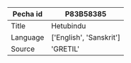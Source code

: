 |Pecha id | P83B58385
| --- | --- 
|Title | Hetubindu 
|Language | ['English', 'Sanskrit']
|Source | 'GRETIL'